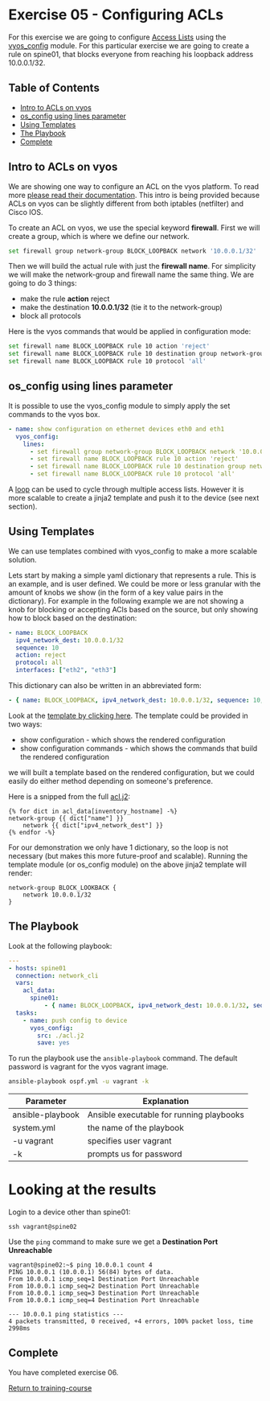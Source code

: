 # Exercise 05 - Configuring ACLs

For this exercise we are going to configure [Access Lists](https://en.wikipedia.org/wiki/Access_control_list) using the [vyos_config](http://docs.ansible.com/ansible/latest/vyos_config_module.html) module.  For this particular exercise we are going to create a rule on spine01, that blocks everyone from reaching his loopback address 10.0.0.1/32.

## Table of Contents

- [Intro to ACLs on vyos](#Intro_to_ACLs_on_vyos)
- [os_config using lines parameter](#os_config_using_lines_parameter)
- [Using Templates](#Using_Templates)
- [The Playbook](#The_Playbook)
- [Complete](#complete)



## Intro to ACLs on vyos
We are showing one way to configure an ACL on the vyos platform.  To read more [please read their documentation](https://wiki.vyos.net/wiki/User_Guide#Firewall).  This intro is being provided because ACLs on vyos can be slightly different from both iptables (netfilter) and Cisco IOS.

To create an ACL on vyos, we use the special keyword **firewall**.  First we will create a group, which is where we define our network.

```bash
set firewall group network-group BLOCK_LOOPBACK network '10.0.0.1/32'
```

Then we will build the actual rule with just the **firewall name**.  For simplicity we will make the network-group and firewall name the same thing.  We are going to do 3 things:

- make the rule **action** reject
- make the destination **10.0.0.1/32** (tie it to the network-group)
- block all protocols

Here is the vyos commands that would be applied in configuration mode:
```bash  
set firewall name BLOCK_LOOPBACK rule 10 action 'reject'
set firewall name BLOCK_LOOPBACK rule 10 destination group network-group 'BLOCK_LOOPBACK'
set firewall name BLOCK_LOOPBACK rule 10 protocol 'all'
```

## os_config using lines parameter

It is possible to use the vyos_config module to simply apply the set commands to the vyos box.

```yml
- name: show configuration on ethernet devices eth0 and eth1
  vyos_config:
    lines:
      - set firewall group network-group BLOCK_LOOPBACK network '10.0.0.1/32'
      - set firewall name BLOCK_LOOPBACK rule 10 action 'reject'
      - set firewall name BLOCK_LOOPBACK rule 10 destination group network-group 'BLOCK_LOOPBACK'
      - set firewall name BLOCK_LOOPBACK rule 10 protocol 'all'
```

A [loop](http://docs.ansible.com/ansible/latest/playbooks_loops.html) can be used to cycle through multiple access lists.  However it is more scalable to create a jinja2 template and push it to the device (see next section).

## Using Templates

We can use templates combined with vyos_config to make a more scalable solution.

Lets start by making a simple yaml dictionary that represents a rule.  This is an example, and is user defined.  We could be more or less granular with the amount of knobs we show (in the form of a key value pairs in the dictionary).  For example in the following example we are not showing a knob for blocking or accepting ACls based on the source, but only showing how to block based on the destination:

```yaml
- name: BLOCK_LOOPBACK
  ipv4_network_dest: 10.0.0.1/32
  sequence: 10
  action: reject
  protocol: all
  interfaces: ["eth2", "eth3"]
```

This dictionary can also be written in an abbreviated form:
```yaml
- { name: BLOCK_LOOPBACK, ipv4_network_dest: 10.0.0.1/32, sequence: 10, action: reject, protocol: all, interfaces: ["eth2", "eth3"] }
```

Look at the [template by clicking here](acl.j2).  The template could be provided in two ways:

- show configuration - which shows the rendered configuration
- show configuration commands - which shows the commands that build the rendered configuration

we will built a template based on the rendered configuration, but we could easily do either method depending on someone's preference.

Here is a snipped from the full [acl.j2](acl.j2):

```jinja2
{% for dict in acl_data[inventory_hostname] -%}
network-group {{ dict["name"] }}
    network {{ dict["ipv4_network_dest"] }}
{% endfor -%}
```

For our demonstration we only have 1 dictionary, so the loop is not necessary (but makes this more future-proof and scalable).  Running the template module (or os_config module) on the above jinja2 template will render:

```
network-group BLOCK_LOOKBACK {
    network 10.0.0.1/32
}
```


## The Playbook

Look at the following playbook:

```yml
---
- hosts: spine01
  connection: network_cli
  vars:
    acl_data:
      spine01:
          - { name: BLOCK_LOOPBACK, ipv4_network_dest: 10.0.0.1/32, sequence: 10, action: reject, protocol: all, interfaces: ["eth2", "eth3"] }
  tasks:
    - name: push config to device
      vyos_config:
        src: ./acl.j2
        save: yes
```

To run the playbook use the `ansible-playbook` command.  The default password is vagrant for the vyos vagrant image.

```bash
ansible-playbook ospf.yml -u vagrant -k
```
Parameter | Explanation
------------ | -------------
ansible-playbook | Ansible executable for running playbooks
system.yml | the name of the playbook
-u vagrant | specifies user vagrant
-k | prompts us for password

# Looking at the results

Login to a device other than spine01:
```
ssh vagrant@spine02
```

Use the `ping` command to make sure we get a **Destination Port Unreachable**

```
vagrant@spine02:~$ ping 10.0.0.1 count 4
PING 10.0.0.1 (10.0.0.1) 56(84) bytes of data.
From 10.0.0.1 icmp_seq=1 Destination Port Unreachable
From 10.0.0.1 icmp_seq=2 Destination Port Unreachable
From 10.0.0.1 icmp_seq=3 Destination Port Unreachable
From 10.0.0.1 icmp_seq=4 Destination Port Unreachable

--- 10.0.0.1 ping statistics ---
4 packets transmitted, 0 received, +4 errors, 100% packet loss, time 2998ms
```

## Complete
You have completed exercise 06.

[Return to training-course](../README.md)
